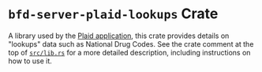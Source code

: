 # `bfd-server-plaid-lookups` Crate

A library used by the [Plaid application](../),
  this crate provides details on "lookups" data such as National Drug Codes.
See the crate comment at the top of
  [`src/lib.rs`](./src/lib.rs)
  for a more detailed description, including instructions on how to use it.